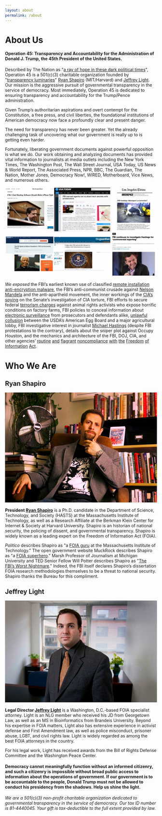 ```yaml
---
layout: about
permalink: /about
---
```


# About Us

#### Operation 45: Transparency and Accountability for the Administration of Donald J. Trump, the 45th President of the United States.

Described by The Nation as "[a ray of hope in these dark political times](https://www.thenation.com/article/your-guide-to-the-sprawling-new-anti-trump-resistance-movement/)", Operation 45 is a 501(c)(3) charitable organization founded by "[transparency luminaries](https://www.gofundme.com/operation-45)" [Ryan Shapiro](https://twitter.com/_rshapiro) (MIT/Harvard) and [Jeffrey Light](https://twitter.com/_lightlaw). Our mission is the aggressive pursuit of governmental transparency in the service of democracy. Most immediately, Operation 45 is dedicated to ensuring transparency and accountability for the Trump/Pence administration.

Given Trump’s authoritarian aspirations and overt contempt for the Constitution, a free press, and civil liberties, the foundational institutions of American democracy now face a profoundly clear and present danger.

The need for transparency has never been greater. Yet the already challenging task of uncovering what our government is really up to is getting even harder.

Fortunately, liberating government documents against powerful opposition is what we do.  Our work obtaining and analyzing documents has provided vital information to journalists at media outlets including the New York Times, The Washington Post, The Wall Street Journal, USA Today, US News & World Report, The Associated Press, NPR, BBC, The Guardian, The Nation, Mother Jones, Democracy Now!, WIRED, Motherboard, Vice News, and numerous others.

![](/images/media-hits-collection.jpg)

*We exposed* the FBI’s earliest known use of classified [remote installation anti-encryption malware](http://www.nytimes.com/2016/04/14/technology/fbi-tried-to-defeat-encryption-10-years-ago-files-show.html?smid=tw-nytimes&smtyp=cur&_r=0), the FBI’s anti-communist crusade against [Nelson Mandela](http://www.usnews.com/news/articles/2014/07/10/the-fbi-spied-on-nelson-mandela-in-1990-as-communist-threat) and the anti-apartheid movement, the inner workings of the [CIA’s spying](https://news.vice.com/article/the-google-search-that-made-the-cia-spy-on-the-us-senate) on the Senate’s investigation of CIA torture, FBI efforts to secure federal [terrorism charges](https://ccrjustice.org/files/11.12.29_Greenscare_VideotapersTerrorists_LATimes.pdf) against animal rights activists who expose horrific conditions on factory farms, FBI policies to conceal information about [electronic surveillance](http://www.usatoday.com/story/news/2016/04/20/fbi-memos-surveillance-secrecy/83280968/) from prosecutors and defendants alike, [unlawful collusion](http://bigstory.ap.org/article/a0a7a3fb1f6449f992f2410c577d919b/apnewsbreak-egg-group-scrambled-over-eggless-mayo-maker) between the USDA’s American Egg Board and a major agricultural lobby, FBI investigative interest in journalist [Michael Hastings](http://america.aljazeera.com/articles/2013/9/9/fbi-releases-redacteddocumentonmichaelhastings.html) (despite FBI protestations to the contrary), details about the sniper plot against Occupy Houston, and the mechanics and architecture of the FBI, DOJ, CIA, and other agencies’ [routine](https://www.theguardian.com/us-news/2016/jan/30/judge-rules-fbi-unlawfully-refused-answer-foia-requests) [and](http://www.motherjones.com/politics/2013/11/foia-ryan-shapiro-fbi-files-lawsuit) [flagrant](https://www.theguardian.com/politics/2016/jul/16/justice-department-freedom-of-information-computer-system) [noncompliance](http://www.huffingtonpost.com/2013/11/14/fbi-foia_n_4270021.html) [with](https://shadowproof.com/2016/02/03/court-decision-stops-fbi-from-eviscerating-freedom-of-information-act/) [the](http://www.metro.us/news/this-mit-scholar-is-taking-on-the-cia/tmWniq---77N09bYMZJHTI/) [Freedom](https://newrepublic.com/article/133871/big-food-doesnt-want-know) [of](http://radioboston.legacy.wbur.org/2013/11/21/the-man-who-foiad-too-much) [Information](http://radioboston.legacy.wbur.org/2013/11/21/the-man-who-foiad-too-much) [Act](http://radioboston.legacy.wbur.org/2013/11/21/the-man-who-foiad-too-much).


# Who We Are

## Ryan Shapiro

![Ryan Shapiro](images/ryan-shapiro.jpg)

**President [Ryan Shapiro](https://twitter.com/_rshapiro)** is a Ph.D. candidate in the Department of Science, Technology, and Society (HASTS) at the Massachusetts Institute of Technology, as well as a Research Affiliate at the Berkman Klein Center for Internet & Society at Harvard University. Shapiro is an historian of national security, the policing of dissent, and governmental transparency. Shapiro is widely known as a leading expert on the Freedom of Information Act (FOIA).

*Politico* describes Shapiro as "a [FOIA guru](http://www.politico.com/tipsheets/morning-agriculture/2016/08/hampton-creek-just-mayo-scandal-spreads-a-well-worn-path-for-gmo-labeling-enforcement-cattlemen-test-esa-voluntary-conservation-push-215731) at the Massachusetts Institute of Technology." The open government website MuckRock describes Shapiro as "a [FOIA superhero](https://www.muckrock.com/news/archives/2013/dec/20/requesters-voice-ryan-shapiro-street-fighting-fbi-/)." Marsh Professor of Journalism at Michigan University and TED Senior Fellow Will Potter describes Shapiro as "[The FBI’s Worst Nightmare](http://www.greenisthenewred.com/blog/ryan-shapiro-fbi-lawsuit/7365/)." Indeed, the FBI itself declares Shapiro’s dissertation FOIA research methodologies themselves to be a threat to national security. Shapiro thanks the Bureau for this compliment.

## Jeffrey Light

![Jeffrey Light](images/jeffrey-light.jpg)

**Legal Director [Jeffrey Light](https://twitter.com/_lightlaw)** is a Washington, D.C.-based FOIA specialist attorney. Light is an NLG member who received his JD from Georgetown Law, as well as an MS in Bioinformatics from Brandeis University. Beyond his expertise in FOIA matters, Light also has extensive experience in activist defense and First Amendment law, as well as police misconduct, prisoner abuse, LGBT, and civil rights law. Light is widely regarded as among the best FOIA attorneys in the country.

For his legal work, Light has received awards from the Bill of Rights Defense Committee and the Washington Peace Center.

#### Democracy cannot meaningfully function without an informed citizenry, and such a citizenry is impossible without broad public access to information about the operations of government. If our government is to be accountable to the people, Donald Trump must not be allowed to conduct his presidency from the shadows. Help us shine the light.

*We are a 501(c)(3) non-profit charitable organization dedicated to governmental transparency in the service of democracy. Our tax ID number is 81-4440045. Your gift is tax-deductible to the full extent provided by law.*
